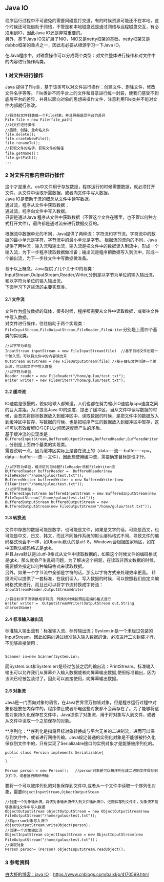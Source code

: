 ## Java IO
程序运行过程中不可避免的需要同磁盘打交道，有的时候资源可能还不在本地，这个时候还可能借助于网络，不管是和本地磁盘还是通过网络与远程磁盘交互，有必须用到IO，因此Java IO还是非常重要的。  
另外，基于Java IO又扩展了NIO，NIO又是netty框架的基础，netty框架又是dubbo框架的重点之一，因此有必要从根源学习一下Java IO。

在Java程序中，对磁盘操作可以分成两个类型：对文件整体进行操作和对文件中的内容进行操作两类。 
### 1 对文件进行操作
Java 提供了File类，基于该类可以对文件进行操作：创建文件、删除文件，修改文件名字等等。 
File类讲不同平台上的文件和目录进行统一封装，使我们感受不到底层平台的差异，并且以面向对象的思想来操作文件，注意利用File类并不能对文件内部就行修改。 
```
//将目标文件封装成一个File对象，并且屏蔽底层平台的差异
File file = new File(file_path)
//对文件进行操作
//删除、创建、重命名文件
file.delete();
file.craeteNewFile();
file.renameTo();
//获取文件的名字，获取文件的路径
file.getName()；
file.getPath();
...
```
### 2 对文件内部内容进行操作
这个才是重点，os中文件用于存放数据，程序运行的时候需要数据，就必须打开文件，从文件中读取所需数据，或者向文件中写入数据。  
Java IO是借助于流的概念从文件中读写数据。  
通过流，程序从文件中获取数据；   
通过流，程序向文件中写入数据。   
只要是通过Java 程序从文件中获取数据（不管这个文件在哪里，也不管以何种方式打开文件），最终都是通过流来进行数据交互的。  

根据流中数据单元的不同，Java提供了两种流：字符流和字节流，字符流中的数据的最小单元是字符，字节流中的最小单元是字节。 
根据流的流向的不同，Java提供了两种流：输入流和输出流，输入流是把文件中的数据读入到流中，形成一个输入流，为下一步程序读取数据做准备；输出流是程序把数据写入到流中，形成一个输出流，为下一步往文件中写数据做准备。

基于以上概念，Java提供了几个关于IO的基类：InputStream,OutputStream,Reader,Writer,分别是以字节为单位的输入输出流，和以字符为单位的输入输出流。  
下面学习下这些流的主要实现类。

#### 2.1 文件流
文件作为盛放数据的载体，很多时候，程序都需要从文件中读取数据，或者往文件中写入数据。   
对文件进行操作，往往借助于两个实现类：
`FileInputStream,FileOutputStream,FileReader,FileWriter`分别是上面四个基类的实现类。 
```
//以字节为单位
InputStream inputStream = new FileInputStream(file)  //基于目标文件创建一个输入流，可以将文件中的内容读出来
OutStream outStream = new FileOutputStream(file) //基于目标文件创建一个输出流，可以向文件中写入数据
//以字符为单位
Reader reader = new FileReader("/home/guluo/test.txt");
Writer writer = new FileWriter("/home/guluo/test.txt");
```
#### 2.2 缓冲流
IO速度是很慢的，貌似地球人都知道，人们也都在努力缩小IO速度与cpu速度之间的巨大差距。为了提高Java IO的速度，提出了缓冲区，当从文件中读写数据的时候，会首先将目标数据放入到缓冲区中，读取数据的时候，是把文件中的数据放入到缓冲区中暂存，写数据的时候，也是把程序产生的数据放入到缓冲区中暂存，这样可以有效缓解IO与CPU之间因速度而产生的矛盾。  
基于缓冲流的实现类是：`BufferedInputStream,BufferedOutputStream,BufferedReader,BufferedWriter`，分别是上面四个基类的实现类。  
需要说明一点，因为缓冲区实际上是套在流上的（data---流---buffer---cpu，data---buffer---流---文件），因此想使用缓冲流，需要确定目标是谁才行。  

```
//以字符为单位，缓冲区的目标是FileReader流和FileWriter流
BUfferedReader bufferReader =  BufferedReader(new FileReader("/home/guluo/test.txt"));
BufferedWriter bufferedWriter = new BufferedWriter(new FileWriter("/home/guluo/test.txt"));
//以字节为单位，
BufferedInputStream bufferedInputStream = new BufferedInputStream(new FileInputStream("/home/guluo/test.txt"));
BufferedOutputStream bufferedOutputStream = new BufferedOutputStream(new FileOutputStream("/home/guluo/test.txt"));
```
#### 2.3 转换流
文件中存放的数据可能是数字，也可能是文件，如果是文字的话，可能是西文，也可能是中文、日文、韩文，而且不同操作系统的默认编码格式不同，导致文件的编码格式也会不一样，如Ubuntu默认的是utf-8，Windows会根据国家地区，如在中国默认编码格式是gbk。  
并且Java默认是以utf-8格式从文件中读取数据的，如果这个时候文件的编码格式是gbk，那么就会产生乱码问题，为了解决这个问题，在读取非西文数据的时候，需要额外指定以何种编码格式来读取数据。    
另外，如果一个字节流中全部是字符的话，那么以字符方式来处理效率更高。
转换流可以提供了一套标准，在我们读入、写入数据的时候，可以按照我们自定义编码格式来进行，而且还可以将字节流转换成字符流：`InputStreamReader,OutputStreamWriter`
```
//将目标字节流转换成字符流，转换的时候按照指定编码格式进行
Writer writer =  OutputStreamWriter(OutputStream out,String charsetName)
```
#### 2.4 标准输入输出流

标准输入输出流有：标准输入流、标砖输出流；System.in是一个未经过包装的InputStream，因此如果向通过标准输入输入数据的话，必须进行二次封装才行，不能够直接使用：  
```

Scanner in=new Scanner(System.in);
```
而System.out和System.err是经过包装之后的输出流：PrintStream。标准输入输出可以允许我们从屏幕介入输入数据或者向屏幕输出数据,使用标准输出，因为该流已经被包装过了，因此可以直接使用，向屏幕输出数据。
#### 2.5 对象流
Java是一门面向对象的语言，在Java世界里万物皆对象，但是程序运行过程中对象都是放在内存中的，程序停止或者断电这些对象都不会再存在了。为了能够将这些对象持久化保存在文件中，Java提供了对象流，用于将对象写入到文件，或者从文件中读取一个之前保存的对象。

**序列化：**序列化是指将目标对象转换成与平台无关的二进制流，进而可以保存到文件中，或者进行网络传输。Java规定普通的实例化对象是不能够被持久化保存到文件中的，只有实现了Serializable接口的实例对象才是能够被序列化的。  
```
public class Persion implements Serializable{
  ...
}

Person person = new Person();   //person对象是可以被序列化成二进制文件保存到文件中，或者就行网络传输 
```
要将一个可以被序列化的对象保存到文件中,或者从一个文件中读取一个序列化对象，需要`ObjectInputStream,OjbectOutputSteam`  
```
//创建一个对象输出流，将该对象输出流传入到文件输出流中，进而保存到文件中，对象流不能够直接往文件中写入数据
ObjectOutputStream objectOutputStream = new ObjectOutputStream(new FileOutputStream("/home/guluo/test.txt"));
//将person对象写入流中
objectOutputStream.writeObject(person);
//创建一个对象输出流
ObjectInputStream objectInputStream = new ObjectInputStream(new FileOutputStream("/home/guluo/test.txt"))；
//读取对象
Person person= (Person) objectInputStream.readObject();
```
### 3 参考资料
[白大虾的博客：java IO](https://www.cnblogs.com/baixl/p/4170599.html)：https://www.cnblogs.com/baixl/p/4170599.html
